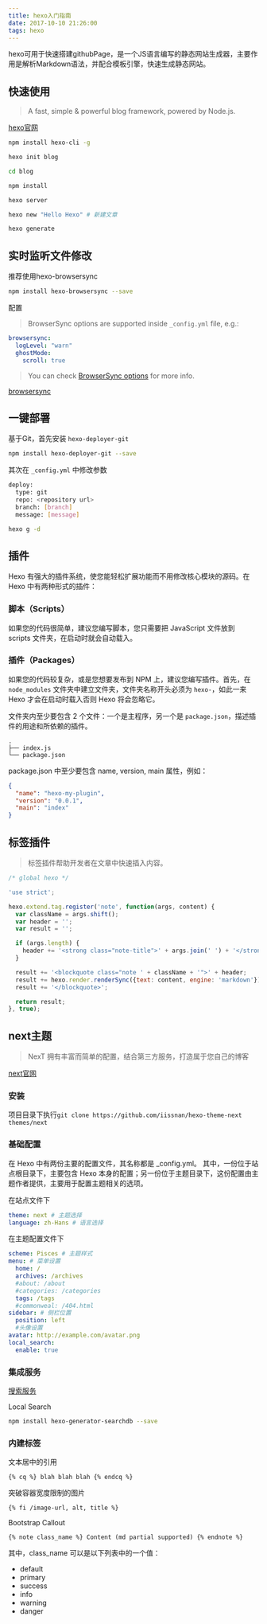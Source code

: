 ```yaml
---
title: hexo入门指南
date: 2017-10-10 21:26:00
tags: hexo
---
```


hexo可用于快速搭建githubPage，是一个JS语言编写的静态网站生成器，主要作用是解析Markdown语法，并配合模板引擎，快速生成静态网站。

<!-- more -->

## 快速使用

> A fast, simple & powerful blog framework, powered by Node.js.

[hexo官网](https://hexo.io/)

``` bash
npm install hexo-cli -g

hexo init blog

cd blog

npm install

hexo server

hexo new "Hello Hexo" # 新建文章

hexo generate
```

## 实时监听文件修改

推荐使用hexo-browsersync

``` bash
npm install hexo-browsersync --save
```

配置

> BrowserSync options are supported inside `_config.yml` file, e.g.:

````yaml
browsersync:
  logLevel: "warn"
  ghostMode:
    scroll: true
````

> You can check [BrowserSync options](http://www.browsersync.io/docs/options/) for more info. 

[browsersync](http://www.browsersync.io/)

## 一键部署

基于Git，首先安装 `hexo-deployer-git` 

``` bash
npm install hexo-deployer-git --save
```

其次在 `_config.yml` 中修改参数

``` bash
deploy:
  type: git
  repo: <repository url>
  branch: [branch]
  message: [message]
```

```bash
hexo g -d
```

## 插件

Hexo 有强大的插件系统，使您能轻松扩展功能而不用修改核心模块的源码。在 Hexo 中有两种形式的插件：

### 脚本（Scripts）

如果您的代码很简单，建议您编写脚本，您只需要把 JavaScript 文件放到 scripts 文件夹，在启动时就会自动载入。

### 插件（Packages）

如果您的代码较复杂，或是您想要发布到 NPM 上，建议您编写插件。首先，在 `node_modules` 文件夹中建立文件夹，文件夹名称开头必须为 `hexo-`，如此一来 Hexo 才会在启动时载入否则 Hexo 将会忽略它。

文件夹内至少要包含 2 个文件：一个是主程序，另一个是 `package.json`，描述插件的用途和所依赖的插件。


```
.
├── index.js
└── package.json

```

package.json 中至少要包含 name, version, main 属性，例如：

``` json
{
  "name": "hexo-my-plugin",
  "version": "0.0.1",
  "main": "index"
}
```

## 标签插件

> 标签插件帮助开发者在文章中快速插入内容。

``` js
/* global hexo */

'use strict';

hexo.extend.tag.register('note', function(args, content) {
  var className = args.shift();
  var header = '';
  var result = '';

  if (args.length) {
    header += '<strong class="note-title">' + args.join(' ') + '</strong>';
  }

  result += '<blockquote class="note ' + className + '">' + header;
  result += hexo.render.renderSync({text: content, engine: 'markdown'});
  result += '</blockquote>';

  return result;
}, true);
```

## next主题

> NexT 拥有丰富而简单的配置，结合第三方服务，打造属于您自己的博客

[next官网](http://theme-next.iissnan.com/)

### 安装

项目目录下执行`git clone https://github.com/iissnan/hexo-theme-next themes/next`

### 基础配置

在 Hexo 中有两份主要的配置文件，其名称都是 _config.yml。 其中，一份位于站点根目录下，主要包含 Hexo 本身的配置；另一份位于主题目录下，这份配置由主题作者提供，主要用于配置主题相关的选项。

在站点文件下

``` yml
theme: next # 主题选择
language: zh-Hans # 语言选择
```


在主题配置文件下

``` yml
scheme: Pisces # 主题样式
menu: # 菜单设置
  home: /
  archives: /archives
  #about: /about
  #categories: /categories
  tags: /tags
  #commonweal: /404.html
sidebar: # 侧栏位置
  position: left
  #头像设置
avatar: http://example.com/avatar.png
local_search:
  enable: true
```

### 集成服务

[搜索服务](http://theme-next.iissnan.com/third-party-services.html#algolia-search)

Local Search

``` bash
npm install hexo-generator-searchdb --save
```

### 内建标签

文本居中的引用 
```
{% cq %} blah blah blah {% endcq %}
```

突破容器宽度限制的图片 

```
{% fi /image-url, alt, title %}
```

Bootstrap Callout 

```
{% note class_name %} Content (md partial supported) {% endnote %}
```

其中，class_name 可以是以下列表中的一个值：

* default
* primary
* success
* info
* warning
* danger
